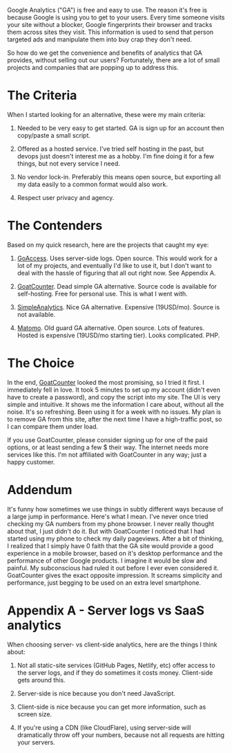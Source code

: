 Google Analytics ("GA") is free and easy to use. The reason it's free is
because Google is using you to get to your users. Every time someone visits
your site without a blocker, Google fingerprints their browser and tracks them
across sites they visit. This information is used to send that person targeted
ads and manipulate them into buy crap they don't need.

So how do we get the convenience and benefits of analytics that GA provides,
without selling out our users? Fortunately, there are a lot of small projects
and companies that are popping up to address this.


# The Criteria

When I started looking for an alternative, these were my main criteria:

1. Needed to be very easy to get started. GA is sign up for an account then
   copy/paste a small script.

2. Offered as a hosted service. I've tried self hosting in the past, but devops
   just doesn't interest me as a hobby. I'm fine doing it for a few things, but
   not every service I need.

3. No vendor lock-in. Preferably this means open source, but exporting all my
   data easily to a common format would also work.

4. Respect user privacy and agency.


# The Contenders

Based on my quick research, here are the projects that caught my eye:

1. [GoAccess][0]. Uses server-side logs. Open source. This would work for a lot
   of my projects, and eventually I'd like to use it, but I don't want to deal
   with the hassle of figuring that all out right now. See Appendix A.

2. [GoatCounter][1]. Dead simple GA alternative. Source code is available for
   self-hosting. Free for personal use. This is what I went with.

3. [SimpleAnalytics][2]. Nice GA alternative. Expensive (19USD/mo). Source is not
   available.

4. [Matomo][3]. Old guard GA alternative. Open source. Lots of features. Hosted is
   expensive (19USD/mo starting tier). Looks complicated. PHP.


# The Choice

In the end, [GoatCounter][1] looked the most promising, so I tried it first. I
immediately fell in love. It took 5 minutes to set up my account (didn't even
have to create a password), and copy the script into my site. The UI is very
simple and intuitive. It shows me the information I care about, without all the
noise. It's so refreshing. Been using it for a week with no issues. My plan is
to remove GA from this site, after the next time I have a high-traffic post,
so I can compare them under load.

If you use GoatCounter, please consider signing up for one of the paid
options, or at least sending a few $ their way. The internet needs more
services like this. I'm not affiliated with GoatCounter in any way; just a
happy customer.

# Addendum

It's funny how sometimes we use things in subtly different ways because of a
large jump in performance. Here's what I mean. I've never once tried checking
my GA numbers from my phone browser. I never really thought about that, I just
didn't do it. But with GoatCounter I noticed that I had started using my
phone to check my daily pageviews. After a bit of thinking, I realized that
I simply have 0 faith that the GA site would provide a good experience in a
mobile browser, based on it's desktop performance and the performance of other
Google products. I imagine it would be slow and painful. My subconscious had
ruled it out before I ever even considered it. GoatCounter gives the exact
opposite impression. It screams simplicity and performance, just begging
to be used on an extra level smartphone.


# Appendix A - Server logs vs SaaS analytics

When choosing server- vs client-side analytics, here are the things I think
about:

1. Not all static-site services (GitHub Pages, Netlify, etc) offer access to
   the server logs, and if they do sometimes it costs money. Client-side gets
   around this.

2. Server-side is nice because you don't need JavaScript.

3. Client-side is nice because you can get more information, such as screen
   size.

4. If you're using a CDN (like CloudFlare), using server-side will dramatically
   throw off your numbers, because not all requests are hitting your servers.


[0]: https://goaccess.io/

[1]: https://www.goatcounter.com/

[2]: https://simpleanalytics.com/

[3]: https://matomo.org/
